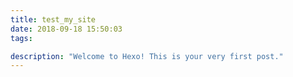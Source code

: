 ```yaml
---
title: test_my_site
date: 2018-09-18 15:50:03
tags:

description: "Welcome to Hexo! This is your very first post."
---
```


<Contents>